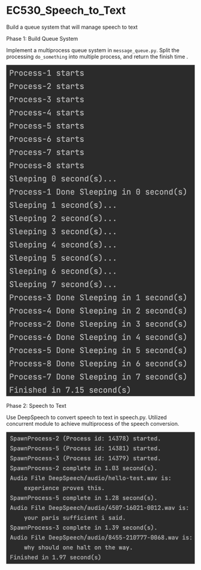 # EC530_Speech_to_Text

Build a queue system that will manage speech to text



Phase 1:  Build Queue System

Implement a multiprocess queue system in `message_queue.py`. Split the processing `do_something` into multiple  process, and  return the finish time .

![ ](/img/multiprocess_q.png)





Phase 2:  Speech to Text

Use DeepSpeech to convert speech to text in speech.py. Utilized concurrent module to achieve multiprocess of the speech conversion.

![ ](/img/speech.png)
